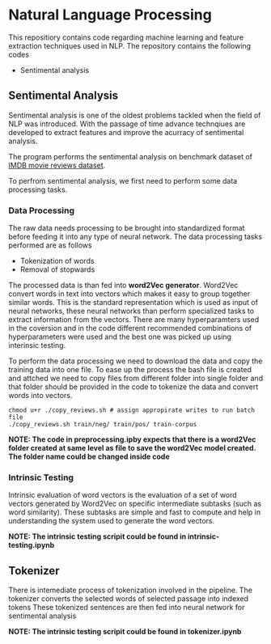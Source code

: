 # Natural Language Processing
This repositiory contains code regarding machine learning and feature extraction techniques used in NLP. The repository contains the following codes
- Sentimental analysis

## Sentimental Analysis
Sentimental analysis is one of the oldest problems tackled when the field of NLP was introduced. With the passage of time advance technqiues are developed to extract features and improve the acurracy of sentimental analysis.

The program performs the sentimental analysis on benchmark dataset of [IMDB movie reviews dataset](http://ai.stanford.edu/~amaas/data/sentiment/).

To perfrom sentimental analysis, we first need to perform some data processing tasks.

### Data Processing

The raw data needs processing to be brought into standardized format before feeding it into any type of neural network. The data processing tasks performed are as follows
- Tokenization of words
- Removal of stopwards

The processed data is than fed into **word2Vec generator**. Word2Vec convert words in text into vectors which makes it easy to group together similar words. This is the standard representation which is used as input of neural networks, these neural networks than perform specialized tasks to extract information from the vectors. There are many hyperparamters used in the coversion and in the code different recommended combinations of hyperparameters were used and the best one was picked up using interinsic testing.

To perform the data processing we need to download the data and copy the training data into one file. To ease up the process the bash file is created and attched we need to copy files from different folder into single folder and that folder should be provided in the code to tokenize the data and convert words into vectors.
```
chmod u+r ./copy_reviews.sh # assign appropirate writes to run batch file
./copy_reviews.sh train/neg/ train/pos/ train-corpus
```
**NOTE: The code in preprocessing.ipby expects that there is a word2Vec folder created at same level as file to save the word2Vec model created. The folder name could be changed inside code**

### Intrinsic Testing
Intrinsic evaluation of word vectors is the evaluation of a set of word vectors generated by Word2Vec on specific intermediate subtasks (such as word similarity). These subtasks are simple and fast to compute and help in understanding the system used to generate the word vectors.

**NOTE: The intrinsic testing scripit could be found in intrinsic-testing.ipynb**

## Tokenizer
There is intemediate process of tokenization involved in the pipeline. The tokenizer converts the selected words of selected passage into indexed tokens These tokenized sentences are then fed into neural network for sentimental analysis

**NOTE: The intrinsic testing scripit could be found in tokenizer.ipynb**
